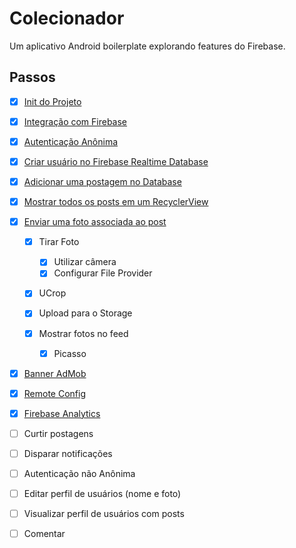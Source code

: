 # Colecionador
Um aplicativo Android boilerplate explorando features do Firebase.

## Passos

- [x] [Init do Projeto](https://github.com/thehecht/colecionador/commit/cd238b1719decdcc361ddd0741156de4faf5ffcf)

- [x] [Integração com Firebase](https://github.com/thehecht/colecionador/commit/d2054da7065917c5081b51ae45f59a2ea770a4f3)

- [x] [Autenticação Anônima](https://github.com/thehecht/colecionador/commit/d52442b277fb28b29e70d4edaedb4c7f187e4a75)

- [x] [Criar usuário no Firebase Realtime Database](https://github.com/thehecht/colecionador/commit/8a802fdacad013458bea8fdb5ebabfd7489ec3fd)

- [x] [Adicionar uma postagem no Database](https://github.com/thehecht/colecionador/commit/bdd55e0f75c254fffda497807dd8424cbafd44aa)

- [x] [Mostrar todos os posts em um RecyclerView](https://github.com/thehecht/colecionador/commit/8c0f5b85baad314b51b6f90344166f746ef396a0)

- [x] [Enviar uma foto associada ao post](https://github.com/thehecht/colecionador/commit/796a33e2330dd1f4610a652bbff2368ad8d3deb3)

  - [x] Tirar Foto
  
    - [x] Utilizar câmera
    
    - [x] Configurar File Provider
  
  - [x] UCrop
  
  - [x] Upload para o Storage
  
  - [x] Mostrar fotos no feed
    
    - [x] Picasso

- [x] [Banner AdMob](https://github.com/thehecht/colecionador/commit/045042455f9984c9b5e968f4025960e5d8f7737d)

- [x] [Remote Config](https://github.com/thehecht/colecionador/commit/4f392777871553e3481af2ba4768d1ec7cef1d1a)

- [x] [Firebase Analytics](https://github.com/thehecht/colecionador/commit/a7a0a90383ea8d9565a87281c434ab047074d05c)

- [ ] Curtir postagens

- [ ] Disparar notificações

- [ ] Autenticação não Anônima

- [ ] Editar perfil de usuários (nome e foto)

- [ ] Visualizar perfil de usuários com posts

- [ ] Comentar
